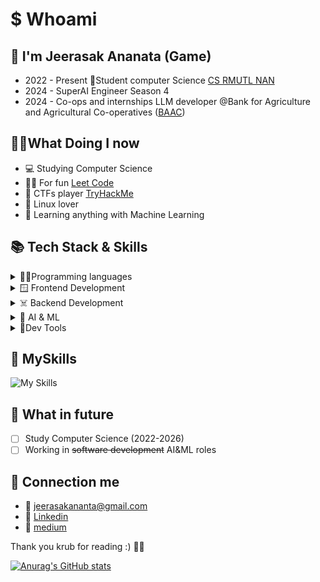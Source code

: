 # $ Whoami 

##  🔱 I'm Jeerasak Ananata (Game)
- 2022 - Present 🧑Student computer Science [CS RMUTL NAN](https://nan.rmutl.ac.th/)
- 2024 - SuperAI Engineer Season 4
- 2024 - Co-ops and internships LLM developer @Bank for Agriculture and Agricultural Co-operatives ([BAAC](https://www.baac.or.th/en/))

## 🧑‍💻What Doing I now
- 💻 Studying Computer Science
- 👨‍💻 For fun [Leet Code](https://tryhackme.com/)
- 🚩 CTFs player [TryHackMe](https://leetcode.com/_JeerasaK_/)
- 🐧 Linux lover
- 🤖 Learning anything with Machine Learning

  
## 📚 Tech Stack & Skills

<details>
<summary>👨‍💻Programming languages</summary>

![Python](https://img.shields.io/badge/python-3670A0?style=for-the-badge&logo=python&logoColor=ffdd54)
![C++](https://img.shields.io/badge/c++-%2300599C.svg?style=for-the-badge&logo=c%2B%2B&logoColor=white)
![C#](https://img.shields.io/badge/c%23-%23239120.svg?style=for-the-badge&logo=csharp&logoColor=white)
![JavaScript](https://img.shields.io/badge/javascript-%23323330.svg?style=for-the-badge&logo=javascript&logoColor=%23F7DF1E)
![PHP](https://img.shields.io/badge/php-%23777BB4.svg?style=for-the-badge&logo=php&logoColor=white)

</details>

<details>
<summary>🪟 Frontend Development</summary>

![HTML5](https://img.shields.io/badge/html5-%23E34F26.svg?style=for-the-badge&logo=html5&logoColor=white)
![CSS3](https://img.shields.io/badge/css3-%231572B6.svg?style=for-the-badge&logo=css3&logoColor=white)


</details>

<details>
<summary>☠️ Backend Development</summary>

![Flask](https://img.shields.io/badge/flask-%23000.svg?style=for-the-badge&logo=flask&logoColor=white)
![MySQL](https://img.shields.io/badge/mysql-4479A1.svg?style=for-the-badge&logo=mysql&logoColor=white)
![NodeJS](https://img.shields.io/badge/node.js-6DA55F?style=for-the-badge&logo=node.js&logoColor=white)
</details>

<details>
<summary>🤖 AI & ML</summary>

![Anaconda](https://img.shields.io/badge/Anaconda-%2344A833.svg?style=for-the-badge&logo=anaconda&logoColor=white)
![Pandas](https://img.shields.io/badge/pandas-%23150458.svg?style=for-the-badge&logo=pandas&logoColor=white)
![Matplotlib](https://img.shields.io/badge/Matplotlib-%23ffffff.svg?style=for-the-badge&logo=Matplotlib&logoColor=black)
![NumPy](https://img.shields.io/badge/numpy-%23013243.svg?style=for-the-badge&logo=numpy&logoColor=white)
![scikit-learn](https://img.shields.io/badge/scikit--learn-%23F7931E.svg?style=for-the-badge&logo=scikit-learn&logoColor=white)
![PyTorch](https://img.shields.io/badge/PyTorch-%23EE4C2C.svg?style=for-the-badge&logo=PyTorch&logoColor=white)


</details>

<details>
<summary>🐥Dev Tools</summary>

![My Skills](https://skillicons.dev/icons?i=git,github,gitlab,linux,ubuntu,neovim,raspberrypi,arduino)


</details>

## 🐥 MySkills 
![My Skills](https://skillicons.dev/icons?i=python,linux,cpp,js,java,php,anaconda)

## 🔮 What in future
- [ ] Study Computer Science (2022-2026)
- [ ] Working in ~~software development~~ AI&ML roles

## 📩 Connection me
- 📩 jeerasakananta@gmail.com
- 🔗 [Linkedin](https://www.linkedin.com/in/jeerasak-ananta-a1b4231a2/)
- 📖 [medium](https://medium.com/@jeerasakananta_1762/about)

Thank you krub for reading :) 💯💪

[![Anurag's GitHub stats](https://github-readme-stats.vercel.app/api?username=JeerasakAnanta)](https://github.com/JeerasakAnanta/github-readme-stats)

